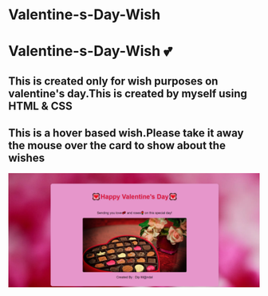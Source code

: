 # Valentine-s-Day-Wish

# Valentine-s-Day-Wish 💕

<h2>This is created only for wish purposes on valentine's day.This is created by myself using HTML & CSS </h2>
<h2>This is a hover based wish.Please take it away the mouse over the card to show about the wishes</h2>

<img src="wish.png">
